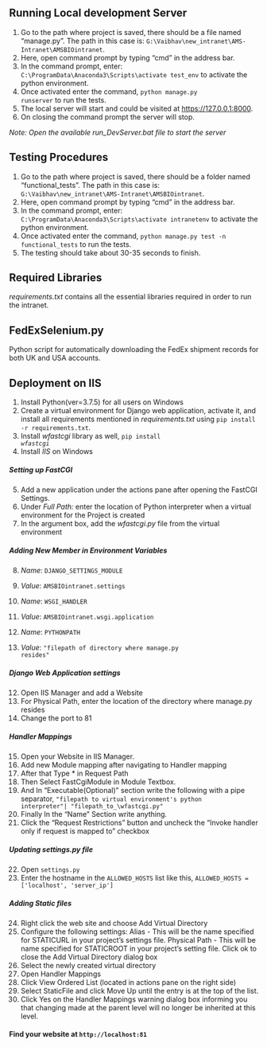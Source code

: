 ﻿## Running Local development Server

1.	Go to the path where project is saved, there should be a file named “manage.py”. The path in this case is: <code>G:\Vaibhav\new_intranet\AMS-Intranet\AMSBIOintranet</code>.
2.	Here, open command prompt by typing “cmd” in the address bar.
3.	In the command prompt, enter: <code>C:\ProgramData\Anaconda3\Scripts\activate test_env</code> to activate the python environment.
4.	Once activated enter the command, <code>python manage.py runserver</code> to run the tests.
5.	The local server will start and could be visited at https://127.0.0.1:8000.
6.  On closing the command prompt the server will stop.

*Note: Open the available run_DevServer.bat file to start the server*

## Testing Procedures

1.	Go to the path where project is saved, there should be a folder named “functional_tests”. The path in this case is: <code>G:\Vaibhav\new_intranet\AMS-Intranet\AMSBIOintranet</code>.
2.	Here, open command prompt by typing “cmd” in the address bar.
3.	In the command prompt, enter: <code>C:\ProgramData\Anaconda3\Scripts\activate intranetenv</code> to activate the python environment.
4.	Once activated enter the command, <code>python manage.py test -n functional_tests</code> to run the tests.
5.	The testing should take about 30-35 seconds to finish.

## Required Libraries

_requirements.txt_ contains all the essential libraries required in order to run the intranet.

## FedExSelenium.py

Python script for automatically downloading the FedEx shipment records for both UK and USA accounts.

## Deployment on IIS

1.  Install Python(ver=3.7.5) for all users on Windows
2.  Create a virtual environment for Django web application, activate it, and install all requirements mentioned in _requirements.txt_ using <code>pip install -r requirements.txt</code>.
3.  Install _wfastcgi_ library as well, <code>pip install  _wfastcgi_</code>
4.  Install *IIS* on Windows

##### Setting up FastCGI 

5.  Add a new application under the actions pane after opening the FastCGI Settings.
6.  Under *Full Path:* enter the location of Python interpreter when a virtual environment for the Project is created
7.  In the argument box, add the  *wfastcgi.py* file from the virtual environment

##### Adding New Member in Environment Variables

8.   *Name*: <code>DJANGO_SETTINGS_MODULE</code>
9.  *Value*: <code>AMSBIOintranet.settings</code>

10. *Name*: <code>WSGI_HANDLER</code>
11. *Value*: <code>AMSBIOintranet.wsgi.application</code>

10. *Name*: <code>PYTHONPATH</code>
11. *Value*: <code>"filepath of directory where manage.py resides"</code>

##### Django Web Application settings

12. Open IIS Manager and add a Website
13. For Physical Path, enter the location of the directory where manage.py resides
14. Change the port to 81

##### Handler Mappings

15. Open your Website in IIS Manager.
16. Add new Module mapping after navigating to Handler mapping
17. After that Type * in Request Path
18. Then Select FastCgiModule in Module Textbox.
19. And In “Executable(Optional)” section write the following with a pipe separator, <code>"filepath to virtual environment's python interpreter"| "filepath_to_\wfastcgi.py"</code>
20. Finally In the “Name” Section write anything.
21. Click the “Request Restrictions” button and uncheck the “Invoke handler only if request is mapped to” checkbox

##### Updating settings.py file

22. Open <code>settings.py</code>
23. Enter the hostname in the <code>ALLOWED_HOSTS</code> list like this, <code>ALLOWED_HOSTS = ['localhost', 'server_ip']</code>

##### Adding Static files

24. Right click the web site and choose Add Virtual Directory
25. Configure the following settings:
  Alias - This will be the name specified for STATICURL in your project’s settings file.
  Physical Path - This will be name specified for STATICROOT in your project’s setting file.
  Click ok to close the Add Virtual Directory dialog box
26. Select the newly created virtual directory
27. Open Handler Mappings
28. Click View Ordered List (located in actions pane on the right side)
29. Select StaticFile and click Move Up until the entry is at the top of the list.
30. Click Yes on the Handler Mappings warning dialog box informing you that changing made at the parent level will no longer be inherited at this level.

#### Find your website at <code>http://localhost:81</code>

